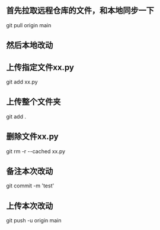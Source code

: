 
## 首先拉取远程仓库的文件，和本地同步一下
git pull origin main
## 然后本地改动
## 上传指定文件xx.py
git add xx.py
## 上传整个文件夹
git add .
## 删除文件xx.py
git rm -r --cached xx.py
## 备注本次改动
git commit -m 'test'
## 上传本次改动
git push -u origin main